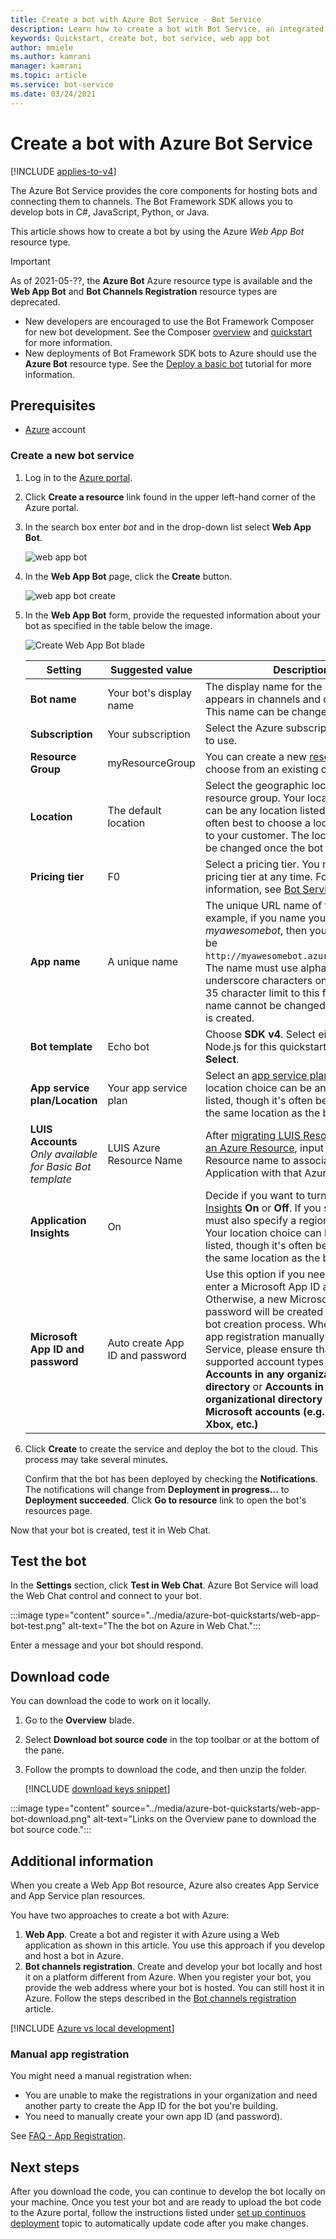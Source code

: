 ```yaml
---
title: Create a bot with Azure Bot Service - Bot Service
description: Learn how to create a bot with Bot Service, an integrated, dedicated bot development environment.
keywords: Quickstart, create bot, bot service, web app bot
author: mmiele
ms.author: kamrani
manager: kamrani
ms.topic: article
ms.service: bot-service
ms.date: 03/24/2021
---
```


# Create a bot with Azure Bot Service

[!INCLUDE [applies-to-v4](../includes/applies-to-v4-current.md)]

<!--TODO **Web App Bot** and **Bot Channels Registration** deprecation notice.-->

<!--Q: What _is_ the relationship between the Azure Bot Service and the Bot Framework SDK? The Connector REST API?-->

The Azure Bot Service provides the core components for hosting bots and connecting them to channels.
The Bot Framework SDK allows you to develop bots in C#, JavaScript, Python, or Java.

This article shows how to create a bot by using the Azure _Web App Bot_ resource type.

> [!IMPORTANT]
> As of 2021-05-??, the **Azure Bot** Azure resource type is available and the **Web App Bot** and **Bot Channels Registration** resource types are deprecated.
>
> - New developers are encouraged to use the Bot Framework Composer for new bot development. See the Composer [overview](/composer/introduction) and [quickstart](/composer/quickstart-create-bot) for more information.<!--Should this paragraph be a snippet?-->
> - New deployments of Bot Framework SDK bots to Azure should use the **Azure Bot** resource type. See the [Deploy a basic bot](bot-builder-tutorial-deploy-basic-bot.md) tutorial for more information.

## Prerequisites

- [Azure](https://portal.azure.com) account

### Create a new bot service

1. Log in to the [Azure portal](https://portal.azure.com/).
1. Click **Create a resource** link found in the upper left-hand corner of the Azure portal.
1. In the search box enter *bot* and in the drop-down list select **Web App Bot**.

    ![web app bot](../media/azure-bot-quickstarts/web-app-bot.png)

1. In the **Web App Bot** page, click the **Create** button.

    ![web app bot create](../media/azure-bot-quickstarts/web-app-bot-create.png)

1. In the **Web App Bot** form, provide the requested information about your bot as specified in the table below the image.

    ![Create Web App Bot blade](../media/azure-bot-quickstarts/sdk-create-bot-service-blade.png)

    | Setting | Suggested value | Description |
    | ---- | ---- | ---- |
    | **Bot name** | Your bot's display name | The display name for the bot that appears in channels and directories. This name can be changed at anytime. |
    | **Subscription** | Your subscription | Select the Azure subscription you want to use. |
    | **Resource Group** | myResourceGroup | You can create a new [resource group](/azure/azure-resource-manager/resource-group-overview#resource-groups) or choose from an existing one. |
    | **Location** | The default location | Select the geographic location for your resource group. Your location choice can be any location listed, though it's often best to choose a location closest to your customer. The location cannot be changed once the bot is created. |
    | **Pricing tier** | F0 | Select a pricing tier. You may update the pricing tier at any time. For more information, see [Bot Service pricing](https://azure.microsoft.com/pricing/details/bot-service/). |
    | **App name** | A unique name | The unique URL name of the bot. For example, if you name your bot *myawesomebot*, then your bot's URL will be `http://myawesomebot.azurewebsites.net`. The name must use alphanumeric and underscore characters only. There is a 35 character limit to this field. The App name cannot be changed once the bot is created. |
    | **Bot template** | Echo bot | Choose **SDK v4**. Select either C# or Node.js for this quickstart, then click **Select**.
    | **App service plan/Location** | Your app service plan  | Select an [app service plan](https://azure.microsoft.com/pricing/details/app-service/plans/) location. Your location choice can be any location listed, though it's often best to choose the same location as the bot service. |
    | **LUIS Accounts** _Only available for Basic Bot template_ | LUIS Azure Resource Name | After [migrating LUIS Resources over to an Azure Resource](/azure/cognitive-services/luis/luis-migration-authoring), input the Azure Resource name to associate this LUIS Application with that Azure Resource.
    | **Application Insights** | On | Decide if you want to turn [Application Insights](/bot-framework/bot-service-manage-analytics) **On** or **Off**. If you select **On**, you must also specify a regional location. Your location choice can be any location listed, though it's often best to choose the same location as the bot service. |
    | **Microsoft App ID and password** | Auto create App ID and password | Use this option if you need to manually enter a Microsoft App ID and password. Otherwise, a new Microsoft App ID and password will be created for you in the bot creation process. When creating an app registration manually for the Bot Service, please ensure that the supported account types is set to **Accounts in any organizational directory** or **Accounts in any organizational directory and personal Microsoft accounts (e.g. Outlook.com, Xbox, etc.)** |

1. Click **Create** to create the service and deploy the bot to the cloud. This process may take several minutes.

    Confirm that the bot has been deployed by checking the **Notifications**. The notifications will change from **Deployment in progress...** to **Deployment succeeded**. Click **Go to resource** link to open the bot's resources page.

Now that your bot is created, test it in Web Chat.

## Test the bot

In the **Settings** section, click **Test in Web Chat**. Azure Bot Service will load the Web Chat control and connect to your bot.

:::image type="content" source="../media/azure-bot-quickstarts/web-app-bot-test.png" alt-text="The the bot on Azure in Web Chat.":::

Enter a message and your bot should respond.

## Download code

You can download the code to work on it locally.

1. Go to the **Overview** blade.
1. Select **Download bot source code** in the top toolbar or at the bottom of the pane.
1. Follow the prompts to download the code, and then unzip the folder.

    [!INCLUDE [download keys snippet](../includes/snippet-abs-key-download.md)]

:::image type="content" source="../media/azure-bot-quickstarts/web-app-bot-download.png" alt-text="Links on the Overview pane to download the bot source code.":::

## Additional information

When you create a Web App Bot resource, Azure also creates App Service and App Service plan resources.

You have two approaches to create a bot with Azure:

1. **Web App**. Create a bot and register it with Azure using a Web application as shown in this article. You use this approach if you develop and host a bot in Azure.
1. **Bot channels registration**. Create and develop your bot locally and host it on a platform different from Azure. When you register your bot, you provide the web address where your bot is hosted. You can still host it in Azure. Follow the steps described in the [Bot channels registration](../bot-service-quickstart-registration.md) article.

[!INCLUDE [Azure vs local development](../includes/snippet-quickstart-paths.md)]

### Manual app registration

You might need a manual registration when:

- You are unable to make the registrations in your organization and need another party to create the App ID for the bot you're building.
- You need to manually create your own app ID (and password).

See [FAQ - App Registration](../bot-service-resources-faq-azure.yml#how-do-i-create-my-own-app-registration).

## Next steps

After you download the code, you can continue to develop the bot locally on your machine. Once you test your bot and are ready to upload the bot code to the Azure portal, follow the instructions listed under [set up continuos deployment](../bot-service-build-continuous-deployment.md) topic to automatically update code after you make changes.
